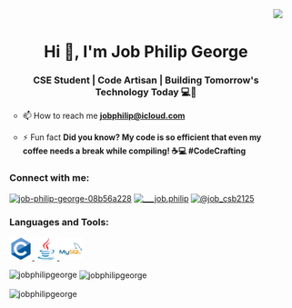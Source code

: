 <p align="right">
 <img src= "https://user-images.githubusercontent.com/74038190/225813708-98b745f2-7d22-48cf-9150-083f1b00d6c9.gif"/>
</p>
<ul>

<h1 align="center">Hi 👋, I'm Job Philip George</h1>
<h3 align="center">CSE Student | Code Artisan | Building Tomorrow's Technology Today 💻🚀</h3>







- 📫 How to reach me **jobphilip@icloud.com**

- ⚡ Fun fact **Did you know? My code is so efficient that even my coffee needs a break while compiling! ☕💻 #CodeCrafting**

<h3 align="left">Connect with me:</h3>
<p align="left">
<a href="https://linkedin.com/in/job-philip-george-08b56a228" target="blank"><img align="center" src="https://raw.githubusercontent.com/rahuldkjain/github-profile-readme-generator/master/src/images/icons/Social/linked-in-alt.svg" alt="job-philip-george-08b56a228" height="30" width="40" /></a>
<a href="https://instagram.com/___job.philip" target="blank"><img align="center" src="https://raw.githubusercontent.com/rahuldkjain/github-profile-readme-generator/master/src/images/icons/Social/instagram.svg" alt="___job.philip" height="30" width="40" /></a>
<a href="https://www.hackerrank.com/@job_csb2125" target="blank"><img align="center" src="https://raw.githubusercontent.com/rahuldkjain/github-profile-readme-generator/master/src/images/icons/Social/hackerrank.svg" alt="@job_csb2125" height="30" width="40" /></a>
</p>

<h3 align="left">Languages and Tools:</h3>
<p align="left"> <a href="https://www.cprogramming.com/" target="_blank" rel="noreferrer"> <img src="https://raw.githubusercontent.com/devicons/devicon/master/icons/c/c-original.svg" alt="c" width="40" height="40"/> </a> <a href="https://www.java.com" target="_blank" rel="noreferrer"> <img src="https://raw.githubusercontent.com/devicons/devicon/master/icons/java/java-original.svg" alt="java" width="40" height="40"/> </a> <a href="https://www.mysql.com/" target="_blank" rel="noreferrer"> <img src="https://raw.githubusercontent.com/devicons/devicon/master/icons/mysql/mysql-original-wordmark.svg" alt="mysql" width="40" height="40"/> </a> </p>

<p><img align="left" src="https://github-readme-stats.vercel.app/api/top-langs?username=jobphilipgeorge&show_icons=true&locale=en&layout=compact" alt="jobphilipgeorge" /></p>

<p>&nbsp;<img align="center" src="https://github-readme-stats.vercel.app/api?username=jobphilipgeorge&show_icons=true&locale=en" alt="jobphilipgeorge" /></p>

<p><img align="center" src="https://github-readme-streak-stats.herokuapp.com/?user=jobphilipgeorge&" alt="jobphilipgeorge" /></p>
